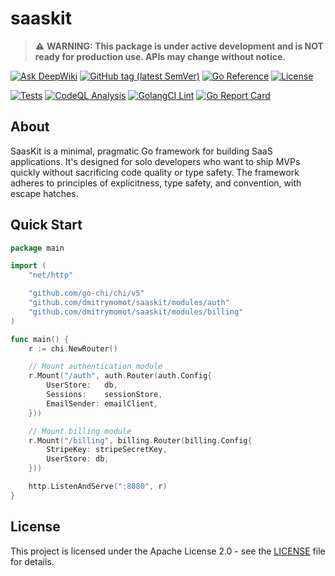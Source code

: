 # saaskit

> ⚠️ **WARNING: This package is under active development and is NOT ready for production use. APIs may change without notice.**

[![Ask DeepWiki](https://deepwiki.com/badge.svg)](https://deepwiki.com/dmitrymomot/saaskit)
[![GitHub tag (latest SemVer)](https://img.shields.io/github/tag/dmitrymomot/saaskit)](https://github.com/dmitrymomot/saaskit/tags)
[![Go Reference](https://pkg.go.dev/badge/github.com/dmitrymomot/saaskit.svg)](https://pkg.go.dev/github.com/dmitrymomot/saaskit)
[![License](https://img.shields.io/github/license/dmitrymomot/saaskit)](https://github.com/dmitrymomot/saaskit/blob/main/LICENSE)

[![Tests](https://github.com/dmitrymomot/saaskit/actions/workflows/tests.yml/badge.svg)](https://github.com/dmitrymomot/saaskit/actions/workflows/tests.yml)
[![CodeQL Analysis](https://github.com/dmitrymomot/saaskit/actions/workflows/codeql.yml/badge.svg)](https://github.com/dmitrymomot/saaskit/actions/workflows/codeql.yml)
[![GolangCI Lint](https://github.com/dmitrymomot/saaskit/actions/workflows/golangci-lint.yml/badge.svg)](https://github.com/dmitrymomot/saaskit/actions/workflows/golangci-lint.yml)
[![Go Report Card](https://goreportcard.com/badge/github.com/dmitrymomot/saaskit)](https://goreportcard.com/report/github.com/dmitrymomot/saaskit)

## About

SaasKit is a minimal, pragmatic Go framework for building SaaS applications. It's designed for solo developers who want to ship MVPs quickly without sacrificing code quality or type safety. The framework adheres to principles of explicitness, type safety, and convention, with escape hatches.

## Quick Start

```go
package main

import (
    "net/http"

    "github.com/go-chi/chi/v5"
    "github.com/dmitrymomot/saaskit/modules/auth"
    "github.com/dmitrymomot/saaskit/modules/billing"
)

func main() {
    r := chi.NewRouter()

    // Mount authentication module
    r.Mount("/auth", auth.Router(auth.Config{
        UserStore:   db,
        Sessions:    sessionStore,
        EmailSender: emailClient,
    }))

    // Mount billing module
    r.Mount("/billing", billing.Router(billing.Config{
        StripeKey: stripeSecretKey,
        UserStore: db,
    }))

    http.ListenAndServe(":8080", r)
}
```

## License

This project is licensed under the Apache License 2.0 - see the [LICENSE](LICENSE) file for details.
